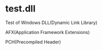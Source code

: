 # test.dll
Test of Windows DLL(Dynamic Link Library)

AFX(Application Framework Extensions)

PCH(Precompiled Header)
